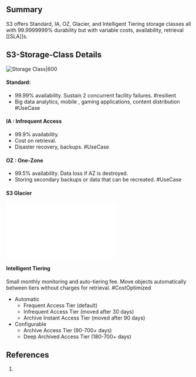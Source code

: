 ## Summary
S3 offers Standard, IA, OZ, Glacier, and Intelligent Tiering storage classes all with 99.9999999% durability but with variable costs, availability, retrieval [[SLA]]s.
## S3-Storage-Class Details

![Storage Class|600](s3-storage-classes.png)
#### Standard: 
- 99.99% availability. Sustain 2 concurrent facility failures. #resilient 
- Big data analytics, mobile , gaming applications, content distribution #UseCase 
#### IA : Infrequent Access
- 99.9% availability.
- Cost on retrieval.
- Disaster recovery, backups. #UseCase 
#### OZ : One-Zone
- 99.5% availability. Data loss if AZ is destroyed.
- Storing secondary backups or data that can be recreated. #UseCase 
#### S3 Glacier 
![Glacier](Glacier.md)
#### Intelligent Tiering
Small monthly monitoring and auto-tiering fee. Move objects automatically between tiers without charges for retrieval. #CostOptimized 
- Automatic
	- Frequent Access Tier (default)
	- Infrequent Access Tier (moved after 30 days)
	- Archive Instant Access Tier (moved after 90 days)
- Configurable
	- Archive Access Tier (90-700+ days)
	- Deep Archived Access Tier (180-700+ days)
## References
1.